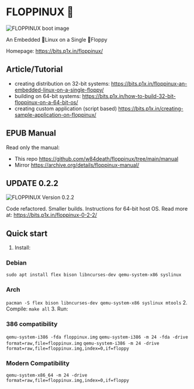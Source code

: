 # FLOPPINUX 💾
![FLOPPINUX boot image](cover-0.2.1.jpg)

An Embedded 🐧Linux on a Single 💾Floppy

Homepage: https://bits.p1x.in/floppinux/


## Article/Tutorial
- creating distribution on 32-bit systems: https://bits.p1x.in/floppinux-an-embedded-linux-on-a-single-floppy/
- building on 64-bit systems: https://bits.p1x.in/how-to-build-32-bit-floppinux-on-a-64-bit-os/
- creating custom application (script based) https://bits.p1x.in/creating-sample-application-on-floppinux/

## EPUB Manual
Read only the manual:

- This repo https://github.com/w84death/floppinux/tree/main/manual
- Mirror https://archive.org/details/floppinux-manual/

## UPDATE 0.2.2
![FLOPPINUX Version 0.2.2](cover-0.2.2.jpg)

Code refactored. Smaller builds. Instructions for 64-bit host OS.
Read more at: https://bits.p1x.in/floppinux-0-2-2/

## Quick start
1. Install:
### Debian
`sudo apt install flex bison libncurses-dev qemu-system-x86 syslinux`
### Arch
`pacman -S flex bison libncurses-dev qemu-system-x86 syslinux mtools`
2. Compile:
`make all`
3. Run:
### 386 compatibility
`qemu-system-i386 -fda floppinux.img`
`qemu-system-i386 -m 24 -fda -drive format=raw,file=floppinux.img`
`qemu-system-i386 -m 24 -drive format=raw,file=floppinux.img,index=0,if=floppy`

### Modern Compatibility
`qemu-system-x86_64 -m 24 -drive format=raw,file=floppinux.img,index=0,if=floppy`
